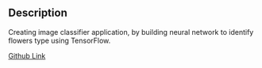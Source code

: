## Description
Creating image classifier application, by building neural network to identify flowers type using TensorFlow.

[Github Link](https://github.com/grepaziz/Image-Classifier-Using-TF)
